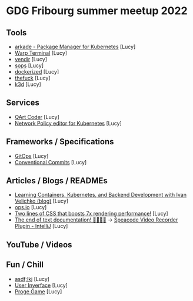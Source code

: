 # GDG Fribourg summer meetup 2022

## Tools

* [arkade - Package Manager for Kubernetes](https://github.com/alexellis/arkade) [Lucy]
* [Warp Terminal](https://warp.dev/) [Lucy]
* [vendir](https://carvel.dev/vendir/docs/v0.25.0/vendir-spec/) [Lucy]
* [sops](https://github.com/mozilla/sops) [Lucy]
* [dockerized](https://github.com/datastack-net/dockerized) [Lucy]
* [thefuck](https://github.com/nvbn/thefuck) [Lucy]
* [k3d](https://k3d.io/) [Lucy]

## Services

* [QArt Coder](https://www.qartcoder.com/qr/draw) [Lucy]
* [Network Policy editor for Kubernetes](https://editor.cilium.io/) [Lucy]

## Frameworks / Specifications

* [GitOps](https://www.gitops.tech/) [Lucy]
* [Conventional Commits](https://www.conventionalcommits.org/en/v1.0.0/) [Lucy]

## Articles / Blogs / READMEs

* [Learning Containers, Kubernetes, and Backend Development with Ivan Velichko (blog)](https://iximiuz.com/en/) [Lucy]
* [ops.io](https://community.ops.io/) [Lucy]
* [Two lines of CSS that boosts 7x rendering performance!](https://dev.to/mnathani/two-lines-of-css-that-boosts-7x-rendering-performance-4mjd) [Lucy]
* [The end of text documentation! 👨‍💻👩‍💻](https://dev.to/magensmith/the-end-of-text-documentation-3e1o) -> [Speacode Video Recorder Plugin - IntelliJ](https://plugins.jetbrains.com/plugin/15672-speacode-video-screen-recorder-for-code--python-java-js-php-etc/) [Lucy]

## YouTube / Videos


## Fun / Chill

* [asdf;lkj](https://asdfsemicolonlkj.com/) [Lucy]
* [User Inyerface](https://userinyerface.com/) [Lucy]
* [Proge Game](https://progegame.com/) [Lucy]
